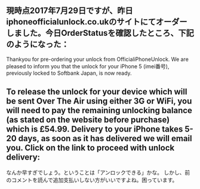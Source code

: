 ﻿---
title: 
layout: post
tags:
  - geek
---

現時点2017年7月29日ですが、昨日iphoneofficialunlock.co.ukのサイトにてオーダーしました。今日OrderStatusを確認したところ、下記のようになった：
------
Thankyou for pre-ordering your unlock from OfficialiPhoneUnlock. We are pleased to inform you that the unlock for your iPhone 5 (imei番号), previously locked to Softbank Japan, is now ready.

To release the unlock for your device which will be sent Over The Air using either 3G or WiFi, you will need to pay the remaining unlocking balance (as stated on the website before purchase) which is £54.99. Delivery to your iPhone takes 5-20 days, as soon as it has delivered we will email you. 
Click on the link to proceed with unlock delivery: 
------
なんか早すぎでしょう。ということは「アンロックできる」かな。
しかし、前のコメントを読んで追加支払いしない方がいいですよね。困っています。
